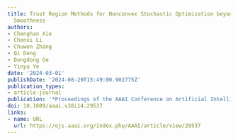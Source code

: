```yaml
---
title: Trust Region Methods for Nonconvex Stochastic Optimization beyond Lipschitz
  Smoothness
authors:
- Chenghan Xie
- Chenxi Li
- Chuwen Zhang
- Qi Deng
- Dongdong Ge
- Yinyu Ye
date: '2024-03-01'
publishDate: '2024-08-29T15:49:00.902775Z'
publication_types:
- article-journal
publication: '*Proceedings of the AAAI Conference on Artificial Intelligence*'
doi: 10.1609/aaai.v38i14.29537
links:
- name: URL
  url: https://ojs.aaai.org/index.php/AAAI/article/view/29537
---
```

